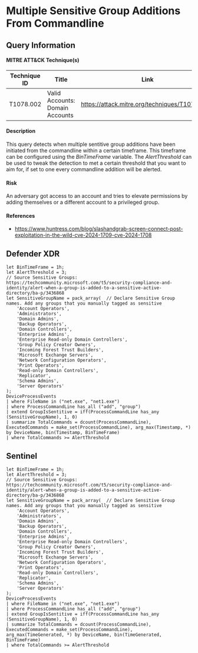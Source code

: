 # Multiple Sensitive Group Additions From Commandline

## Query Information

#### MITRE ATT&CK Technique(s)

| Technique ID | Title    | Link    |
| ---  | --- | --- |
| T1078.002 | Valid Accounts: Domain Accounts | https://attack.mitre.org/techniques/T1078/002/ |

#### Description
This query detects when multiple sentitive group additions have been initiated from the commandline within a certain timeframe. This timeframe can be configured using the *BinTimeFrame* variable. The *AlertThreshold* can be used to tweak the detection to met a certain threshold that you want to aim for, if set to one every commandline addition will be alerted.

#### Risk
An adversary got access to an account and tries to elevate permissions by adding themselves or a different account to a privileged group. 

#### References
- https://www.huntress.com/blog/slashandgrab-screen-connect-post-exploitation-in-the-wild-cve-2024-1709-cve-2024-1708

## Defender XDR
```KQL
let BinTimeFrame = 1h;
let AlertThreshold = 3;
// Source Sensitive Groups: https://techcommunity.microsoft.com/t5/security-compliance-and-identity/alert-when-a-group-is-added-to-a-sensitive-active-directory/ba-p/3436868
let SensitiveGroupName = pack_array(  // Declare Sensitive Group names. Add any groups that you manually tagged as sensitive
    'Account Operators',
    'Administrators',
    'Domain Admins', 
    'Backup Operators',
    'Domain Controllers',
    'Enterprise Admins',
    'Enterprise Read-only Domain Controllers',
    'Group Policy Creator Owners',
    'Incoming Forest Trust Builders',
    'Microsoft Exchange Servers',
    'Network Configuration Operators',
    'Print Operators',
    'Read-only Domain Controllers',
    'Replicator',
    'Schema Admins',
    'Server Operators'
);
DeviceProcessEvents
| where FileName in ("net.exe", "net1.exe")
| where ProcessCommandLine has_all ("add", "group") 
| extend GroupIsSentitive = iff(ProcessCommandLine has_any (SensitiveGroupName), 1, 0)
| summarize TotalCommands = dcount(ProcessCommandLine), ExecutedCommands = make_set(ProcessCommandLine), arg_max(Timestamp, *) by DeviceName, bin(Timestamp, BinTimeFrame)
| where TotalCommands >= AlertThreshold
```
## Sentinel
```KQL
let BinTimeFrame = 1h;
let AlertThreshold = 3;
// Source Sensitive Groups: https://techcommunity.microsoft.com/t5/security-compliance-and-identity/alert-when-a-group-is-added-to-a-sensitive-active-directory/ba-p/3436868
let SensitiveGroupName = pack_array(  // Declare Sensitive Group names. Add any groups that you manually tagged as sensitive
    'Account Operators',
    'Administrators',
    'Domain Admins', 
    'Backup Operators',
    'Domain Controllers',
    'Enterprise Admins',
    'Enterprise Read-only Domain Controllers',
    'Group Policy Creator Owners',
    'Incoming Forest Trust Builders',
    'Microsoft Exchange Servers',
    'Network Configuration Operators',
    'Print Operators',
    'Read-only Domain Controllers',
    'Replicator',
    'Schema Admins',
    'Server Operators'
);
DeviceProcessEvents
| where FileName in ("net.exe", "net1.exe")
| where ProcessCommandLine has_all ("add", "group") 
| extend GroupIsSentitive = iff(ProcessCommandLine has_any (SensitiveGroupName), 1, 0)
| summarize TotalCommands = dcount(ProcessCommandLine), ExecutedCommands = make_set(ProcessCommandLine), arg_max(TimeGenerated, *) by DeviceName, bin(TimeGenerated, BinTimeFrame)
| where TotalCommands >= AlertThreshold
```

